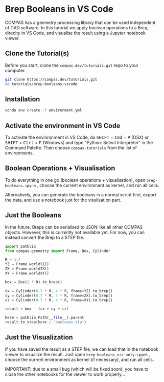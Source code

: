 # Brep Booleans in VS Code

COMPAS has a geometry processing library that can be used independent of CAD software. In this tutorial we apply boolean operations to a Brep, direclty in VS Code, and visualise the result using a Jupyter notebook viewer.

## Clone the Tutorial(s)

Before you start, clone the `compas.dev/tutorials.git` repo to your computer.

```bash
git clone https://compas.dev/tutorials.git
cd tutorials/brep-booleans-vscode
```

## Installation

```bash
conda env create -f environment.yml
```

## Activate the environment in VS Code

To activate the envinronment in VS Code, do <kbd>SHIFT</kbd> + <kbd>Cmd</kbd> + <kbd>P</kbd> (OSX) or <kbd>SHIFT</kbd> + <kbd>Ctrl</kbd> + <kbd>P</kbd> (Windows) and type "Python: Select Interpreter" in the Command Palette. Then choose `compas-tutorials` from the list of environments.

## Boolean Operations + Visualisation

To do everything in one go (boolean operations + visualisation), open `brep-booleans.ipynb` , choose the current environment as kernel, and run all cells.

Alternatively, you can generate the booleans in a normal script first, export the data, and use a notebook just for the visulisation part.

## Just the Booleans

In the future, Breps can be serialised to JSON like all other COMPAS objects.
However, this is currently not available yet.
For now, you can instead convert the Brep to a STEP file.

```python
import pathlib
from compas.geometry import Frame, Box, Cylinder

R = 1.4
YZ = Frame.worldYZ()
ZX = Frame.worldZX()
XY = Frame.worldXY()

box = Box(2 * R).to_brep()

cx = Cylinder(0.7 * R, 4 * R, frame=YZ).to_brep()
cy = Cylinder(0.7 * R, 4 * R, frame=ZX).to_brep()
cz = Cylinder(0.7 * R, 4 * R, frame=XY).to_brep()

result = box - (cx + cy + cz)

here = pathlib.Path(__file__).parent
result.to_step(here / 'booleans.stp')

```

## Just the Visualization

If you have saved the result as a STEP file, we can load that in the notebook viewer to visualize the result.
Just open `brep-booleans_viz-only.ipynb` , choose the current environment as kernel (if necessary), and run all cells.

IMPORTANT: due to a small bug (which will be fixed soon), you have to close the other notebooks for the viewer to work properly...
